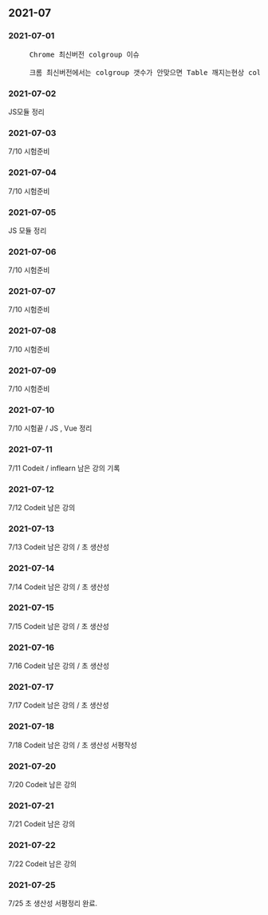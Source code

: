 ## 2021-07 

### 2021-07-01 
<pre>
     Chrome 최신버전 colgroup 이슈
     
     크롬 최신버전에서는 colgroup 갯수가 안맞으면 Table 깨지는현상 colgroup 갯수 맞춰줘야 정상적인 테이블모양을 볼수있다.
</pre>

### 2021-07-02 
JS모듈 정리

### 2021-07-03
7/10 시험준비 

### 2021-07-04
7/10 시험준비 

### 2021-07-05
JS 모듈 정리 

### 2021-07-06
7/10 시험준비 

### 2021-07-07
7/10 시험준비 

### 2021-07-08
7/10 시험준비 

### 2021-07-09
7/10 시험준비 

### 2021-07-10
7/10 시험끝 / JS , Vue 정리  

### 2021-07-11
7/11 Codeit / inflearn 남은 강의 기록  

### 2021-07-12
7/12 Codeit 남은 강의

### 2021-07-13
7/13 Codeit 남은 강의 / 초 생산성 

### 2021-07-14
7/14 Codeit 남은 강의 / 초 생산성  

### 2021-07-15
7/15 Codeit 남은 강의 / 초 생산성  

### 2021-07-16
7/16 Codeit 남은 강의 / 초 생산성  

### 2021-07-17
7/17 Codeit 남은 강의 / 초 생산성  

### 2021-07-18
7/18 Codeit 남은 강의 / 초 생산성 서평작성 

### 2021-07-20
7/20 Codeit 남은 강의 

### 2021-07-21
7/21 Codeit 남은 강의 

### 2021-07-22
7/22 Codeit 남은 강의 

### 2021-07-25
7/25 초 생산성 서평정리 완료. 
